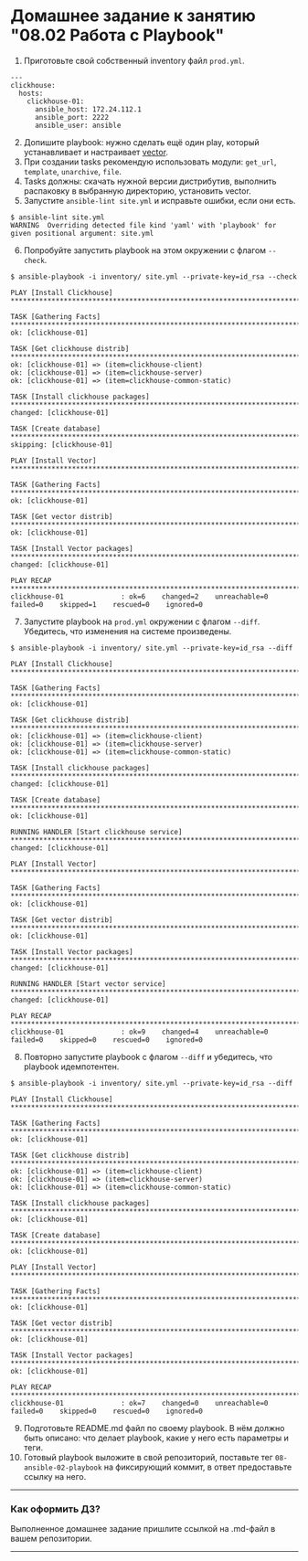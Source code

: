 # Домашнее задание к занятию "08.02 Работа с Playbook"

1. Приготовьте свой собственный inventory файл `prod.yml`.
```
---
clickhouse:
  hosts:
    clickhouse-01:
      ansible_host: 172.24.112.1
      ansible_port: 2222
      ansible_user: ansible
```
2. Допишите playbook: нужно сделать ещё один play, который устанавливает и настраивает [vector](https://vector.dev).
3. При создании tasks рекомендую использовать модули: `get_url`, `template`, `unarchive`, `file`.
4. Tasks должны: скачать нужной версии дистрибутив, выполнить распаковку в выбранную директорию, установить vector.
5. Запустите `ansible-lint site.yml` и исправьте ошибки, если они есть.
```
$ ansible-lint site.yml
WARNING  Overriding detected file kind 'yaml' with 'playbook' for given positional argument: site.yml
```
6. Попробуйте запустить playbook на этом окружении с флагом `--check`.
```
$ ansible-playbook -i inventory/ site.yml --private-key=id_rsa --check

PLAY [Install Clickhouse] **********************************************************************************************************************

TASK [Gathering Facts] *************************************************************************************************************************
ok: [clickhouse-01]

TASK [Get clickhouse distrib] ******************************************************************************************************************
ok: [clickhouse-01] => (item=clickhouse-client)
ok: [clickhouse-01] => (item=clickhouse-server)
ok: [clickhouse-01] => (item=clickhouse-common-static)

TASK [Install clickhouse packages] *************************************************************************************************************
changed: [clickhouse-01]

TASK [Create database] *************************************************************************************************************************
skipping: [clickhouse-01]

PLAY [Install Vector] **************************************************************************************************************************

TASK [Gathering Facts] *************************************************************************************************************************
ok: [clickhouse-01]

TASK [Get vector distrib] **********************************************************************************************************************
ok: [clickhouse-01]

TASK [Install Vector packages] *****************************************************************************************************************
changed: [clickhouse-01]

PLAY RECAP *************************************************************************************************************************************
clickhouse-01              : ok=6    changed=2    unreachable=0    failed=0    skipped=1    rescued=0    ignored=0
```
7. Запустите playbook на `prod.yml` окружении с флагом `--diff`. Убедитесь, что изменения на системе произведены.
```
$ ansible-playbook -i inventory/ site.yml --private-key=id_rsa --diff

PLAY [Install Clickhouse] **********************************************************************************************

TASK [Gathering Facts] *************************************************************************************************
ok: [clickhouse-01]

TASK [Get clickhouse distrib] ******************************************************************************************
ok: [clickhouse-01] => (item=clickhouse-client)
ok: [clickhouse-01] => (item=clickhouse-server)
ok: [clickhouse-01] => (item=clickhouse-common-static)

TASK [Install clickhouse packages] *************************************************************************************
changed: [clickhouse-01]

TASK [Create database] *************************************************************************************************
ok: [clickhouse-01]

RUNNING HANDLER [Start clickhouse service] *****************************************************************************
changed: [clickhouse-01]

PLAY [Install Vector] **************************************************************************************************

TASK [Gathering Facts] *************************************************************************************************
ok: [clickhouse-01]

TASK [Get vector distrib] **********************************************************************************************
ok: [clickhouse-01]

TASK [Install Vector packages] *****************************************************************************************
changed: [clickhouse-01]

RUNNING HANDLER [Start vector service] *********************************************************************************
changed: [clickhouse-01]

PLAY RECAP *************************************************************************************************************
clickhouse-01              : ok=9    changed=4    unreachable=0    failed=0    skipped=0    rescued=0    ignored=0
```
8. Повторно запустите playbook с флагом `--diff` и убедитесь, что playbook идемпотентен.
```
$ ansible-playbook -i inventory/ site.yml --private-key=id_rsa --diff

PLAY [Install Clickhouse] **********************************************************************************************

TASK [Gathering Facts] *************************************************************************************************
ok: [clickhouse-01]

TASK [Get clickhouse distrib] ******************************************************************************************
ok: [clickhouse-01] => (item=clickhouse-client)
ok: [clickhouse-01] => (item=clickhouse-server)
ok: [clickhouse-01] => (item=clickhouse-common-static)

TASK [Install clickhouse packages] *************************************************************************************
ok: [clickhouse-01]

TASK [Create database] *************************************************************************************************
ok: [clickhouse-01]

PLAY [Install Vector] **************************************************************************************************

TASK [Gathering Facts] *************************************************************************************************
ok: [clickhouse-01]

TASK [Get vector distrib] **********************************************************************************************
ok: [clickhouse-01]

TASK [Install Vector packages] *****************************************************************************************
ok: [clickhouse-01]

PLAY RECAP *************************************************************************************************************
clickhouse-01              : ok=7    changed=0    unreachable=0    failed=0    skipped=0    rescued=0    ignored=0
```
9. Подготовьте README.md файл по своему playbook. В нём должно быть описано: что делает playbook, какие у него есть параметры и теги.
10. Готовый playbook выложите в свой репозиторий, поставьте тег `08-ansible-02-playbook` на фиксирующий коммит, в ответ предоставьте ссылку на него.

---

### Как оформить ДЗ?

Выполненное домашнее задание пришлите ссылкой на .md-файл в вашем репозитории.

---
